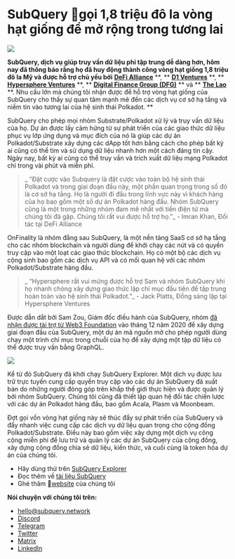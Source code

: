 # SubQuery gọi 1,8 triệu đô la vòng hạt giống để mở rộng trong tương lai

![](https://miro.medium.com/max/1400/0*CrM8-LKRt3slWAsN)

**SubQuery, dịch vụ giúp truy vấn dữ liệu phi tập trung dễ dàng hơn, hôm nay đã thông báo rằng họ đã huy động thành công vòng hạt giống 1,8 triệu đô la Mỹ và được hỗ trợ chủ yếu bởi** [**DeFi Alliance**](https://defialliance.co/) **, ** [**D1 Ventures**](https://d1.ventures/) **, ** [**Hypersphere Ventures**](https://hypersphere.ventures/) **, ** [**Digital Finance Group (DFG)**](https://www.dfg.group/) ** và ** [**The Lao**](https://www.thelao.io/) **. Nhu cầu lớn mà chúng tôi nhận được để hỗ trợ vòng hạt giống của SubQuery cho thấy sự quan tâm mạnh mẽ đến các dịch vụ cơ sở hạ tầng và niềm tin vào tương lai của hệ sinh thái Polkadot. **

SubQuery cho phép mọi nhóm Substrate/Polkadot xử lý và truy vấn dữ liệu của họ. Dự án được lấy cảm hứng từ sự phát triển của các giao thức dữ liệu phục vụ lớp ứng dụng và mục đích của nó là giúp các dự án Polkadot/Substrate xây dựng các dApp tốt hơn bằng cách cho phép bất kỳ ai cũng có thể tìm và sử dụng dữ liệu nhanh hơn một cách đáng tin cậy. Ngày nay, bất kỳ ai cũng có thể truy vấn và trích xuất dữ liệu mạng Polkadot chỉ trong vài phút và miễn phí.

> _ “Đặt cược vào Subquery là đặt cược vào toàn bộ hệ sinh thái Polkadot và trong giai đoạn đầu này, một phần quan trọng trong số đó là cơ sở hạ tầng. Họ là người đi đầu trong lĩnh vực này vì khách hàng của họ bao gồm một số dự án Polkadot hàng đầu. Nhóm SubQuery cũng là một trong những nhóm đam mê nhất với tiền điện tử mà chúng tôi đã gặp. Chúng tôi rất vui được hỗ trợ họ.”_ - Imran Khan, Đối tác tại DeFi Alliance

OnFinality là nhóm đằng sau SubQuery, là một nền tảng SaaS cơ sở hạ tầng cho các nhóm blockchain và người dùng để khởi chạy các nút và có quyền truy cập vào một loạt các giao thức blockchain. Họ có một bộ các dịch vụ cộng sinh bao gồm các dịch vụ API và có mối quan hệ với các nhóm Polkadot/Substrate hàng đầu.

> _ “Hypersphere rất vui mừng được hỗ trợ Sam và nhóm SubQuery khi họ nhanh chóng xây dựng giao thức lập chỉ mục đầu tiên để tập trung hoàn toàn vào hệ sinh thái Polkadot.”_ - Jack Platts, Đồng sáng lập tại Hypersphere Ventures

Được dẫn dắt bởi Sam Zou, Giám đốc điều hành của SubQuery, nhóm [đã nhận được tài trợ từ Web3 Foundation](https://subquery.medium.com/subquery-delivers-its-open-source-sdk-following-a-web3-foundation-grant-20da26ae87f) vào tháng 12 năm 2020 để xây dựng giai đoạn đầu của SubQuery, một dự án mã nguồn mở cho phép người dùng chạy một trình chỉ mục trong chuỗi của họ để xây dựng một tập dữ liệu có thể được truy vấn bằng GraphQL.

![](https://miro.medium.com/max/1000/0*kjspGYRr_BtMk015)

Kể từ đó SubQuery đã khởi chạy SubQuery Explorer. Một dịch vụ được lưu trữ trực tuyến cung cấp quyền truy cập vào các dự án SubQuery đã xuất bản do những người đóng góp trên khắp thế giới thực hiện và được quản lý bởi nhóm SubQuery. Chúng tôi cũng đã thiết lập quan hệ đối tác chiến lược với các dự án Polkadot hàng đầu, bao gồm Acala, Plasm và Moonbeam.

Đợt gọi vốn vòng hạt giống này sẽ thúc đẩy sự phát triển của SubQuery và đẩy nhanh việc cung cấp các dịch vụ dữ liệu quan trọng cho cộng đồng Polkadot/Substrate. Điều này bao gồm việc xây dựng một dịch vụ công cộng miễn phí để lưu trữ và quản lý các dự án SubQuery của cộng đồng, xây dựng cộng đồng chia sẻ dữ liệu, kiến ​​thức, và cuối cùng là token hóa dự án của chúng tôi.

-   Hãy dùng thử trên [SubQuery Explorer](https://explorer.subquery.network/)
-   Đọc thêm về [tài liệu SubQuery](https://doc.subquery.network/)
-   Ghé thăm [website](https://subquery.network/) của chúng tôi

**Nói chuyện với chúng tôi trên:**

-   [hello@subquery.network](mailto:hello@subquery.network)
-   [Discord](https://discord.com/invite/78zg8aBSMG)
-   [Telegram](https://t.me/subquerynetwork)
-   [Twitter](https://twitter.com/subquerynetwork)
-   [Matrix](https://matrix.to/#/#subquery:matrix.org)
-   [LinkedIn](https://www.linkedin.com/company/subquery)